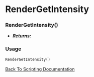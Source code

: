 # RenderGetIntensity

### RenderGetIntensity()
- ***Returns:*** 

### Usage

```Lua
RenderGetIntensity()
```


[Back To Scripting Documentation](../README.md)
